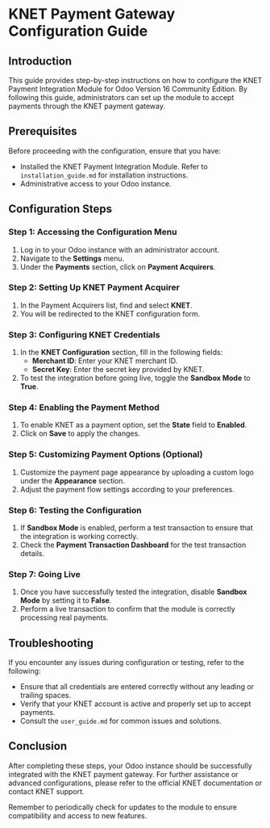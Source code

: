 # KNET Payment Gateway Configuration Guide

## Introduction

This guide provides step-by-step instructions on how to configure the KNET Payment Integration Module for Odoo Version 16 Community Edition. By following this guide, administrators can set up the module to accept payments through the KNET payment gateway.

## Prerequisites

Before proceeding with the configuration, ensure that you have:

- Installed the KNET Payment Integration Module. Refer to `installation_guide.md` for installation instructions.
- Administrative access to your Odoo instance.

## Configuration Steps

### Step 1: Accessing the Configuration Menu

1. Log in to your Odoo instance with an administrator account.
2. Navigate to the **Settings** menu.
3. Under the **Payments** section, click on **Payment Acquirers**.

### Step 2: Setting Up KNET Payment Acquirer

1. In the Payment Acquirers list, find and select **KNET**.
2. You will be redirected to the KNET configuration form.

### Step 3: Configuring KNET Credentials

1. In the **KNET Configuration** section, fill in the following fields:
   - **Merchant ID**: Enter your KNET merchant ID.
   - **Secret Key**: Enter the secret key provided by KNET.
2. To test the integration before going live, toggle the **Sandbox Mode** to **True**.

### Step 4: Enabling the Payment Method

1. To enable KNET as a payment option, set the **State** field to **Enabled**.
2. Click on **Save** to apply the changes.

### Step 5: Customizing Payment Options (Optional)

1. Customize the payment page appearance by uploading a custom logo under the **Appearance** section.
2. Adjust the payment flow settings according to your preferences.

### Step 6: Testing the Configuration

1. If **Sandbox Mode** is enabled, perform a test transaction to ensure that the integration is working correctly.
2. Check the **Payment Transaction Dashboard** for the test transaction details.

### Step 7: Going Live

1. Once you have successfully tested the integration, disable **Sandbox Mode** by setting it to **False**.
2. Perform a live transaction to confirm that the module is correctly processing real payments.

## Troubleshooting

If you encounter any issues during configuration or testing, refer to the following:

- Ensure that all credentials are entered correctly without any leading or trailing spaces.
- Verify that your KNET account is active and properly set up to accept payments.
- Consult the `user_guide.md` for common issues and solutions.

## Conclusion

After completing these steps, your Odoo instance should be successfully integrated with the KNET payment gateway. For further assistance or advanced configurations, please refer to the official KNET documentation or contact KNET support.

Remember to periodically check for updates to the module to ensure compatibility and access to new features.